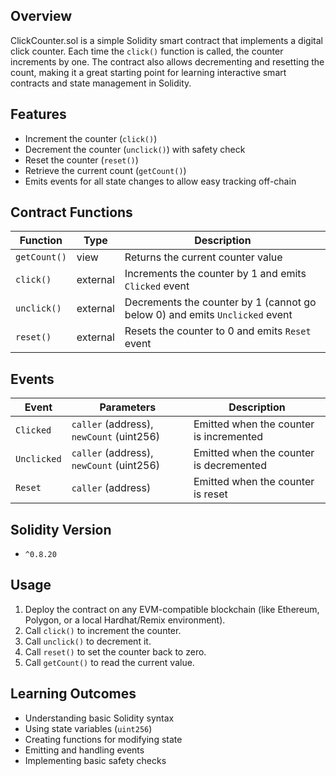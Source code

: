 ## Overview
ClickCounter.sol is a simple Solidity smart contract that implements a digital click counter. Each time the `click()` function is called, the counter increments by one. The contract also allows decrementing and resetting the count, making it a great starting point for learning interactive smart contracts and state management in Solidity.

## Features
- Increment the counter (`click()`)
- Decrement the counter (`unclick()`) with safety check
- Reset the counter (`reset()`)
- Retrieve the current count (`getCount()`)
- Emits events for all state changes to allow easy tracking off-chain

## Contract Functions

| Function       | Type   | Description |
|----------------|--------|-------------|
| `getCount()`   | view   | Returns the current counter value |
| `click()`      | external | Increments the counter by 1 and emits `Clicked` event |
| `unclick()`    | external | Decrements the counter by 1 (cannot go below 0) and emits `Unclicked` event |
| `reset()`      | external | Resets the counter to 0 and emits `Reset` event |

## Events

| Event         | Parameters               | Description |
|---------------|--------------------------|-------------|
| `Clicked`     | `caller` (address), `newCount` (uint256) | Emitted when the counter is incremented |
| `Unclicked`   | `caller` (address), `newCount` (uint256) | Emitted when the counter is decremented |
| `Reset`       | `caller` (address)      | Emitted when the counter is reset |

## Solidity Version
- `^0.8.20`

## Usage
1. Deploy the contract on any EVM-compatible blockchain (like Ethereum, Polygon, or a local Hardhat/Remix environment).  
2. Call `click()` to increment the counter.  
3. Call `unclick()` to decrement it.  
4. Call `reset()` to set the counter back to zero.  
5. Call `getCount()` to read the current value.

## Learning Outcomes
- Understanding basic Solidity syntax  
- Using state variables (`uint256`)  
- Creating functions for modifying state  
- Emitting and handling events  
- Implementing basic safety checks  

